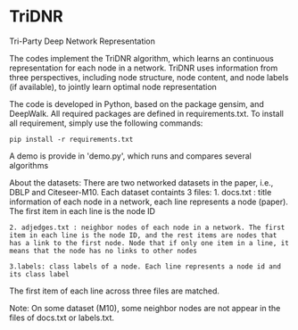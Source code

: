 # TriDNR
Tri-Party Deep Network Representation

The codes implement the TriDNR algorithm, which learns an continuous representation for each node in a network. TriDNR uses information from three perspectives, including node structure, node content, and node labels (if available), to jointly learn optimal node representation


The code is developed in Python, based on the package gensim, and DeepWalk. All required packages are defined in requirements.txt. To install all requirement, simply use the following commands:

	pip install -r requirements.txt

A demo is provide in 'demo.py', which runs and compares several algorithms 

About the datasets:
There are two networked datasets in the paper, i.e., DBLP and Citeseer-M10.
Each dataset containts 3 files:
	1. docs.txt : title information of each node in a network, each line represents a node (paper). The first item in each line is the node ID

	2. adjedges.txt : neighbor nodes of each node in a network. The first item in each line is the node ID, and the rest items are nodes that has a link to the first node. Node that if only one item in a line, it means that the node has no links to other nodes

	3.labels: class labels of a node. Each line represents a node id and its class label

The first item of each line across three files are matched. 


Note:
On some dataset (M10), some neighbor nodes are not appear in the files of docs.txt or labels.txt. 
